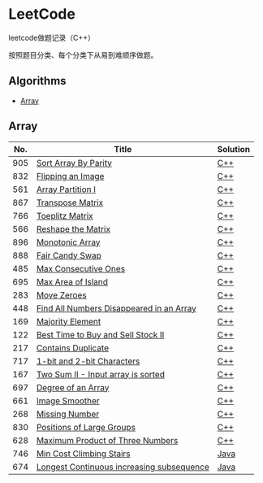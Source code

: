 # LeetCode
leetcode做题记录（C++）

按照题目分类、每个分类下从易到难顺序做题。

## Algorithms

* [Array](https://github.com/sq71/LeetCode#array)


## Array
|  No.  | Title           |    Solution    |
|-----|---------------- | -------------- |
| 905 | [Sort Array By Parity](https://leetcode.com/problems/sort-array-by-parity/description/) | [C++](./905_sort_array_by_parity.md) |
| 832 | [Flipping an Image](https://leetcode.com/problems/flipping-an-image/description/) | [C++](./832_flipping_an_image.md) |
| 561 | [Array Partition I](https://leetcode.com/problems/array-partition-i/) | [C++](./561_array_partition_i.md) |
| 867 | [Transpose Matrix](https://leetcode.com/problems/transpose-matrix/description/) | [C++](./867_transpose_matrix.md) |
| 766 | [Toeplitz Matrix](https://leetcode.com/problems/toeplitz-matrix/description/) | [C++](./766_toeplitz_matrix.md) |
| 566 | [Reshape the Matrix](https://leetcode.com/problems/reshape-the-matrix/description/) | [C++](./566_reshape_the_matrix.md) |
| 896 | [Monotonic Array](https://leetcode.com/problems/monotonic-array/description/) | [C++](./896_monotonic_array.md) |
| 888 | [Fair Candy Swap](https://leetcode.com/problems/fair-candy-swap/description/) | [C++](./888_fair_candy_swap.md) |
| 485 | [Max Consecutive Ones](https://leetcode.com/problems/max-consecutive-ones/description/) | [C++](./485_max_consecutive_ones.md) |
| 695 | [Max Area of Island](https://leetcode.com/problems/max-area-of-island/description/) | [C++](./695_max_area_of_island.md) |
| 283 | [Move Zeroes](https://leetcode.com/problems/move-zeroes/description/) | [C++](./283_move_zeroes.md) |
| 448 | [Find All Numbers Disappeared in an Array](https://leetcode.com/problems/find-all-numbers-disappeared-in-an-array/description/) | [C++](./448_find_all_numbers_disappeared_in_an_array.md) |
| 169 | [Majority Element](https://leetcode.com/problems/majority-element/description/) | [C++](./169_majority_element.md) | 
| 122 | [Best Time to Buy and Sell Stock II](https://leetcode.com/problems/best-time-to-buy-and-sell-stock-ii/description/) | [C++](./122_best_time_to_buy_and_sell_stock_ii.md) | 
| 217 | [Contains Duplicate](https://leetcode.com/problems/contains-duplicate/description/) | [C++](./217_contains_duplicate.md) | 
| 717 | [1-bit and 2-bit Characters](https://leetcode.com/problems/1-bit-and-2-bit-characters/description/) | [C++](./717_1-bit_and_2-bit_characters.md) | 
| 167 | [Two Sum II - Input array is sorted](https://leetcode.com/problems/two-sum-ii-input-array-is-sorted/description/) | [C++](./167_two_sum_ii_input_array_is_sorted.md) | 
| 697 | [Degree of an Array](https://leetcode.com/problems/degree-of-an-array/description/) | [C++](./697_degree_of_an_array.md) | 
| 661 | [Image Smoother](https://leetcode.com/problems/image-smoother/description/) | [C++](./661_image_smoother.md) | 
| 268 | [Missing Number](https://leetcode.com/problems/missing-number/description/) | [C++](./268_missing_number.md) | 
| 830 | [Positions of Large Groups](https://leetcode.com/problems/positions-of-large-groups/description/) | [C++](./830_positions_of_large_groups.md) | 
| 628 | [Maximum Product of Three Numbers](https://leetcode.com/problems/maximum-product-of-three-numbers/description/) | [C++](./628_maximum_product_of_three_numbers.md) | 
| 746 | [Min Cost Climbing Stairs](https://leetcode.com/problems/min-cost-climbing-stairs/) | [Java](./746_min_cost_climbing_stairs.md) | 
| 674 | [Longest Continuous increasing subsequence](https://leetcode.com/problems/longest-continuous-increasing-subsequence/) | [Java](./674_longest_continuous_increasing_subsequence.md) | 



